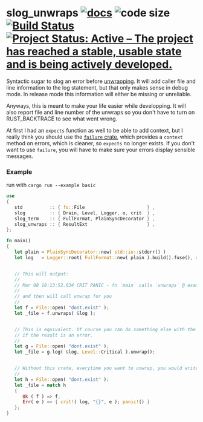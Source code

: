 # slog_unwraps [![docs](https://docs.rs/slog_unwraps/badge.svg)](https://docs.rs/slog_unwraps) ![code size](https://img.shields.io/github/languages/code-size/najamelan/slog_unwraps.svg) [![Build Status](https://api.travis-ci.org/najamelan/slog_unwraps.svg?branch=master)](https://travis-ci.org/najamelan/slog_unwraps) [![Project Status: Active – The project has reached a stable, usable state and is being actively developed.](https://www.repostatus.org/badges/latest/active.svg)](https://www.repostatus.org/#active)

Syntactic sugar to slog an error before [unwrapping](https://doc.rust-lang.org/std/result/enum.Result.html#method.unwrap).
It will add caller file and line information to the log statement, but that only makes sense in debug mode.
In release mode this information will either be missing or unreliable.

Anyways, this is meant to make your life easier while developping. It will also report file and line number of the unwraps
so you don't have to turn on RUST_BACKTRACE to see what went wrong.

At first I had an `expects` function as well to be able to add context, but I really think you should use the
[`failure` crate](https://docs.rs/failure), which provides a `context` method on errors, which is cleaner, so `expects`
no longer exists. If you don't want to use `failure`, you will have to make sure your errors display sensible messages.

### Example

run with `cargo run --example basic`

```rust
use
{
   std          :: { fs::File                       } ,
   slog         :: { Drain, Level, Logger, o, crit  } ,
   slog_term    :: { FullFormat, PlainSyncDecorator } ,
   slog_unwraps :: { ResultExt                      } ,
};

fn main()
{
   let plain = PlainSyncDecorator::new( std::io::stderr() )                  ;
   let log   = Logger::root( FullFormat::new( plain ).build().fuse(), o!() ) ;


   // This will output:
   //
   // Mar 08 18:13:52.034 CRIT PANIC - fn `main` calls `unwraps` @ examples/basic.rs:20 -> Error: No such file or directory (os error 2)
   //
   // and then will call unwrap for you
   //
   let f = File::open( "dont.exist" );
   let _file = f.unwraps( &log );


   // This is equivalent. Of course you can do something else with the result after logging rather than unwrapping. This only logs
   // if the result is an error.
   //
   let g = File::open( "dont.exist" );
   let _file = g.log( &log, Level::Critical ).unwrap();


   // Without this crate, everytime you want to unwrap, you would write something like:
   //
   let h = File::open( "dont.exist" );
   let _file = match h
   {
      Ok ( f ) => f,
      Err( e ) => { crit!( log, "{}", e ); panic!() }
   };
}
```

